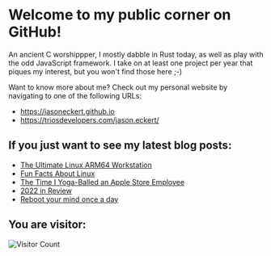 # Welcome to my public corner on GitHub! 
An ancient C worshippper, I mostly dabble in Rust today, as well as play with the odd JavaScript framework.
I take on at least one project per year that piques my interest, but you won't find those here ;-)

Want to know more about me? Check out my personal website by navigating to one of the following URLs:
- https://jasoneckert.github.io
- https://triosdevelopers.com/jason.eckert/

## If you just want to see my latest blog posts:
<!-- BLOG-POST-LIST:START -->
- [The Ultimate Linux ARM64 Workstation](https://jasoneckert.github.io/myblog/ultimate-linux-arm64-workstation/)
- [Fun Facts About Linux](https://jasoneckert.github.io/myblog/linux-fun-facts/)
- [The Time I Yoga-Balled an Apple Store Employee](https://jasoneckert.github.io/myblog/the-time-i-yoga-balled-an-apple-store-employee/)
- [2022 in Review](https://jasoneckert.github.io/myblog/2022-in-review/)
- [Reboot your mind once a day](https://jasoneckert.github.io/myblog/tech-workers-should-meditate/)
<!-- BLOG-POST-LIST:END -->

<!--
**jasoneckert/jasoneckert** is a ✨ _special_ ✨ repository because its `README.md` (this file) appears on your GitHub profile.

Here are some ideas to get you started:

- 🔭 I’m currently working on ...
- 🌱 I’m currently learning ...
- 👯 I’m looking to collaborate on ...
- 🤔 I’m looking for help with ...
- 💬 Ask me about ...
- 📫 How to reach me: ...
- 😄 Pronouns: ...
- ⚡ Fun fact: ...
-->
## You are visitor: 
![Visitor Count](https://profile-counter.glitch.me/jasoneckert/count.svg)
